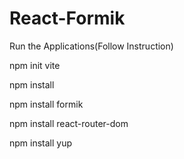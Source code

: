 # React-Formik

Run the Applications(Follow Instruction)

npm init vite 

npm install

npm install formik

npm install react-router-dom

npm install yup
